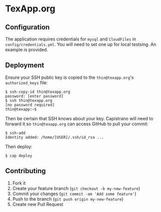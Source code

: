 # TexApp.org

## Configuration

The application requires credentials for `mysql` and `CloudFiles` in `config/credentials.yml`. You will need to set one up for local testsing. An example is provided.

## Deployment

Ensure your SSH public key is copied to the `thin@texapp.org`'s `authorized_keys` file:

    $ ssh-copy-id thin@texapp.org
    password: [enter password]
    $ ssh thin@texapp.org
    [no password required]
    thin@texapp:~$ 

Then be certain that SSH knows about your key. Capistrano will need to forward it so `thin@texapp.org` can access GitHub to pull your commit:

    $ ssh-add
    Identity added: /home/[USER]/.ssh/id_rsa ...

Then deploy:

    $ cap deploy

## Contributing

1. Fork it
2. Create your feature branch (`git checkout -b my-new-feature`)
3. Commit your changes (`git commit -am 'Add some feature'`)
4. Push to the branch (`git push origin my-new-feature`)
5. Create new Pull Request
